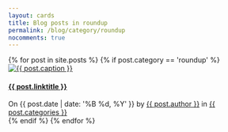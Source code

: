 ```yaml
---
layout: cards
title: Blog posts in roundup
permalink: /blog/category/roundup
nocomments: true
---
```

<div class="container">
<div class="row">
<div class="col">
<div class="card-columns blog">
{% for post in site.posts %}
{% if post.category == 'roundup' %}
<div class="card hover-shadow mb-3">
<a href="{{ post.url }}" title="{{ post.linktitle | escape}}">
<img 
    src="/img{{ post.url }}lqip_{{ post.img }}" 
    data-sizes="auto"
    data-srcset="
        /img{{ post.url }}lqip_{{ post.img }} 25w,
        /img{{ post.url }}low_{{ post.img }} 500w,
        /img{{ post.url }}med_{{ post.img }} 1000w,
        /img{{ post.url }}high_{{ post.img }} 2000w"
    alt="{{ post.caption }}" 
    class="card-img-top lazyload"
>
</a>
<div class="card-block">
<h4 class="card-title"><a href="{{ post.url }}" title="{{ post.linktitle | escape}}">{{ post.linktitle }}</a></h4>
</div>
<footer class="rounded-bottom">
On {{ post.date | date: '%B %d, %Y' }}
by <a href="/blog/author/{{ post.author }}" title="Browse other posts by this author">{{ post.author }}</a>
in <a href="/blog/category/{{ post.categories }}" title="Browse other posts in this category">{{ post.categories }}</a>
</footer>
</div>
{% endif %}
{% endfor %}
</div>
</div>
</div>
</div>

